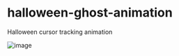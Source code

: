 # halloween-ghost-animation
Halloween cursor tracking animation

![image](https://user-images.githubusercontent.com/62758448/199082562-b43ebcf3-d99e-41e3-9e3c-edc562b46e01.png)

